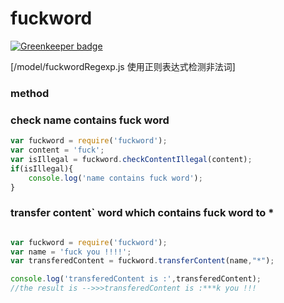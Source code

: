# fuckword

[![Greenkeeper badge](https://badges.greenkeeper.io/NextZeus/fuckword.svg)](https://greenkeeper.io/)

[/model/fuckwordRegexp.js  使用正则表达式检测非法词]

### method

### check name contains fuck word

```javascript
var fuckword = require('fuckword');
var content = 'fuck';
var isIllegal = fuckword.checkContentIllegal(content);
if(isIllegal){
    console.log('name contains fuck word');
}

```

### transfer content` word which contains fuck word  to *
```javascript

var fuckword = require('fuckword');
var name = 'fuck you !!!!';
var transferedContent = fuckword.transferContent(name,"*");

console.log('transferedContent is :',transferedContent);
//the result is -->>>transferedContent is :***k you !!!
```
